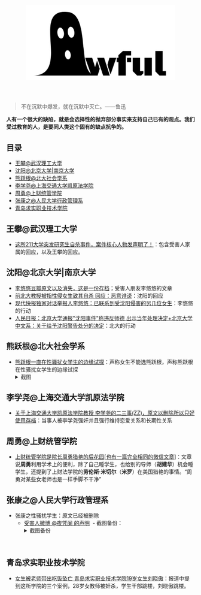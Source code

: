 
<h1 align="center">
	<img width="400" src="https://raw.githubusercontent.com/nullforces/awful/master/awful.jpg" alt="Awesome">
	<br>
	<br>
</h1>

> 不在沉默中爆发，就在沉默中灭亡。——鲁迅

**人有一个很大的缺陷，就是会选择性的抛弃部分事实来支持自己已有的观点。我们受过教育的人，是要同人类这个固有的缺点抗争的。**

## 目录

- [王攀@武汉理工大学](#王攀武汉理工大学)
- [沈阳@北京大学|南京大学](#沈阳北京大学南京大学)
- [熊跃根@北大社会学系](#熊跃根北大社会学系)
- [李学尧@上海交通大学凯原法学院](#李学尧上海交通大学凯原法学院)
- [周勇@上财统管学院](#周勇上财统管学院)
- [张康之@人民大学行政管理系](#张康之人民大学行政管理系)
- [青岛求实职业技术学院](#青岛求实职业技术学院)




## 王攀@武汉理工大学


- [这所211大学突发研究生自杀事件，案件核心人物发声明了！](http://china.huanqiu.com/article/2018-03/11736816.html)：包含受害人家属的回应，以及王攀的回应。


## 沈阳@北京大学|南京大学

- [李悠悠豆瓣原文以及消失，这是一份存档](http://user.guancha.cn/main/content?id=11298&s=fwzxfbbt&page=0)；受害人朋友李悠悠的文章
- [前北大教授被指性侵女生致其自杀 回应：恶意诽谤](http://www.bjnews.com.cn/news/2018/04/05/482133.html)：沈阳的回应
- [现代快报独家对话举报人李悠悠：已联系到受沈阳侵害的另几位女生](http://app.myzaker.com/news/article.php?pk=5ac8976b1bc8e0407f0001d4&dt_platform=douban_broadcast&dt_ref=02b380e3f459aa448e530105625086e91195684e56f41f43b05736aa2fdb8736&dt_dapp=1&dt_dapp=1)：李悠悠的行动
- [人民日报：北京大学通报"沈阳事件"称违反师德 出示当年处理决定+北京大学中文系：关于给予沈阳警告处分的决定](https://www.douban.com/note/664680018/)：北大的行动

## 熊跃根@北大社会学系

- [熊跃根一直在性骚扰女学生的边缘试探](https://www.douban.com/people/57519876/status/2140400653/)：声称女生不能选熊跃根，声称熊跃根在性骚扰女学生的边缘试探
	<details>
	  <summary>截图</summary>
		<img src="assets/xiong-yuegen-pku.jpg" >
	</details>


## 李学尧@上海交通大学凯原法学院

- [关于上海交通大学凯原法学院教授 李学尧的二三事(ZZ)，原文以删除所以只好使用存档](https://kantie.org/topics/mitbbs/31091893)：当事人被李学尧强奸并且强行维持恋爱关系和长期性关系

## 周勇@上财统管学院

- [上财统管学院是院长周勇猎艳的后花园](http://blog.sina.com.cn/s/blog_17fe3acb20102xg97.html)[[也有一篇完全相同的微信文章](https://mp.weixin.qq.com/s?__biz=MzI1MzQyNjExNg==&mid=2247484179&idx=1&sn=c86dd7e00324a8de229b02d834d6e05a&chksm=e9d5e3b8dea26aae138d004c5c362346216ce8bfd7c942d952effad8a1881daaca16e4c941aa&mpshare=1&scene=1&srcid=0407oxjoDLZ9IyDyF3EUK6Sq&pass_ticket=8agX8P%2BV7OoMzMT37vKkICEdKSXlOkzQzgm8YdwpktOOc%2BHEm8xOF%2FtOvvs6SpiM&dt_platform=douban_broadcast&dt_dapp=1#rd)]：文章说**周勇**利用学术上的便利，除了自己睡学生，也给别的导师（**胡建华**）机会睡学生，还提到了上财法学院的**劳伦斯·米切尔**（**米罗**）在美国猎艳的事情。“周勇对某些女老师也是一样手脚不干净”

## 张康之@人民大学行政管理系

- 张康之性骚扰学生：原文已经被删除
  - [受害人微博 @夜凭阑 的声明](https://weibo.com/2152968102/GbWP5ykBI)
  - 截图备份：
    <details>
	  <summary>截图备份</summary>
		<img src="assets/zhangkangzhi-renmin.jpg" >
    </details>
  





## 青岛求实职业技术学院

- [女生被老师带出吃饭坠亡 青岛求实职业技术学院19岁女生刘晓傲](http://www.wenzhousx.com/news/shehui/46681.html)：报道中提到这所学院的三个案例，28岁女教师被奸杀，学生干部跳楼，刘晓傲跳楼。



